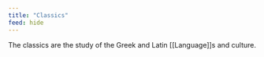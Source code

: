 ```yaml
---
title: "Classics"
feed: hide
---
```


The classics are the study of the Greek and Latin [[Language]]s and culture.